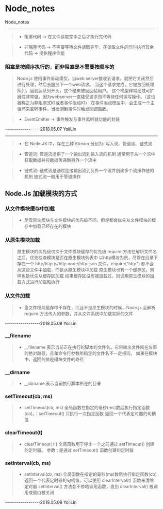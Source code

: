 # Node_notes

Node_notes

-----------------------------

>- 阻塞代码 -> 在文件读取完毕之后才执行完代码

>- 非阻塞代码 -> 不需要等待文件读取完毕，在读取文件的同时执行其余代码 -> 提供程序性能

### 阻塞是按顺序执行的，而非阻塞是不需要按顺序的

> Node.js 使用事件驱动模型，当web server接收到请求，就把它关闭然后进行处理，然后去服务下一个web请求。
当这个请求完成，它被放回处理队列，当到达队列开头，这个结果被返回给用户。
这个模型非常高效可扩展性非常强，因为webserver一直接受请求而不等待任何读写操作。（这也被称之为非阻塞式IO或者事件驱动IO）
在事件驱动模型中，会生成一个主循环来监听事件，当检测到事件时触发回调函数。

>- EventEmitter -> 事件触发与事件监听器功能的封装

------------------2018.05.07 YoliLin

-----------------------------

>- 在 Node.JS 中，存在三种 Stream 分别为: 写入流、管道流、链式流

>- 管道流: 管道流提供了一个输出流到输入流的机制 通常用于从一个流中获取数据并将数据传递到另外一个流中

>- 链式流: 链式流是通过连接输出流到另外一个流并创建多个流操作链的机制 链式流一般用于管道操作

## Node.Js 加载模块的方式

### 从文件模块缓存中加载

>- 尽管原生模块与文件模块的优先级不同，但是都会优先从文件模块的缓存中加载已经存在的模块

### 从原生模块加载

> 原生模块的优先级仅次于文件模块缓存的优先级 require 方法在解析文件名之后，优先检查模块是否在原生模块列表中 以http模块为例，尽管在目录下存在一个 http/http.js/http.node/http.json 文件，require("http") 都不会从这些文件中加载，而是从原生模块中加载
原生模块也有一个缓存区，同样也是优先从缓存区加载 如果缓存区没有被加载过，则调用原生模块的加载方式进行加载和执行

### 从文件加载

>- 当文件模块缓存中不存在，而且不是原生模块的时候，Node.js 会解析 require 方法传入的参数，并从文件系统中加载实际的文件

------------------2018.05.08 YoliLin

### __filename

>- __filename 表示当前正在执行的脚本的文件名。它将输出文件所在位置的绝对路径，且和命令行参数所指定的文件名不一定相同。 如果在模块中，返回的值是模块文件的路径

### __dirname

>- __dirname 表示当前执行脚本所在的目录

### setTimeout(cb, ms)

>- setTimeout(cb, ms) 全局函数在指定的毫秒(ms)数后执行指定函数(cb)。：setTimeout() 只执行一次指定函数 返回一个代表定时器的句柄值

### clearTimeout(t)

>- clearTimeout( t ) 全局函数用于停止一个之前通过 setTimeout() 创建的定时器。 参数 t 是通过 setTimeout() 函数创建的定时器

### setInterval(cb, ms)

>- setInterval(cb, ms) 全局函数在指定的毫秒(ms)数后执行指定函数(cb) 返回一个代表定时器的句柄值。可以使用 clearInterval(t) 函数来清除定时器 setInterval() 方法会不停地调用函数，直到 clearInterval() 被调用或窗口被关闭

------------------2018.05.09 YoliLin
